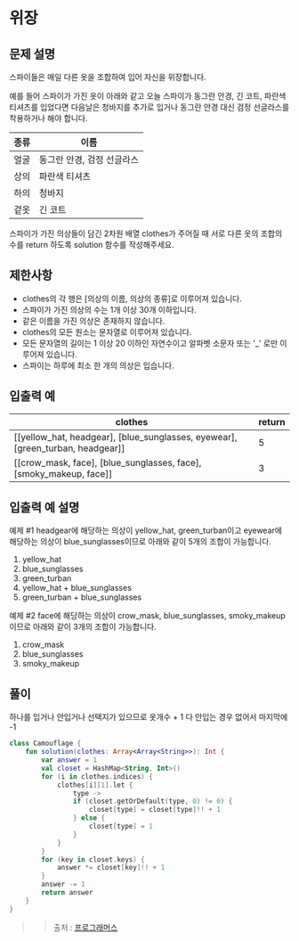 # 위장

## 문제 설명

스파이들은 매일 다른 옷을 조합하여 입어 자신을 위장합니다.

예를 들어 스파이가 가진 옷이 아래와 같고 오늘 스파이가 동그란 안경, 긴 코트, 파란색 티셔츠를 입었다면 다음날은 청바지를 추가로 입거나 동그란 안경 대신 검정 선글라스를 착용하거나 해야 합니다.

| 종류 | 이름 | 
|-----|------|
| 얼굴 | 동그란 안경, 검정 선글라스 |
| 상의 | 파란색 티셔츠 |
| 하의 | 청바지 |
| 겉옷 | 긴 코트 |

스파이가 가진 의상들이 담긴 2차원 배열 clothes가 주어질 때 서로 다른 옷의 조합의 수를 return 하도록 solution 함수를 작성해주세요.

## 제한사항

- clothes의 각 행은 [의상의 이름, 의상의 종류]로 이루어져 있습니다.
- 스파이가 가진 의상의 수는 1개 이상 30개 이하입니다.
- 같은 이름을 가진 의상은 존재하지 않습니다.
- clothes의 모든 원소는 문자열로 이루어져 있습니다.
- 모든 문자열의 길이는 1 이상 20 이하인 자연수이고 알파벳 소문자 또는 '_' 로만 이루어져 있습니다.
- 스파이는 하루에 최소 한 개의 의상은 입습니다.

## 입출력 예
| clothes | return |
| -----| ------ |
|[[yellow_hat, headgear], [blue_sunglasses, eyewear], [green_turban, headgear]]| 5 |
|[[crow_mask, face], [blue_sunglasses, face], [smoky_makeup, face]]| 3 |

## 입출력 예 설명
예제 #1
headgear에 해당하는 의상이 yellow_hat, green_turban이고 eyewear에 해당하는 의상이 blue_sunglasses이므로 아래와 같이 5개의 조합이 가능합니다.

1. yellow_hat
2. blue_sunglasses
3. green_turban
4. yellow_hat + blue_sunglasses
5. green_turban + blue_sunglasses


예제 #2
face에 해당하는 의상이 crow_mask, blue_sunglasses, smoky_makeup이므로 아래와 같이 3개의 조합이 가능합니다.

1. crow_mask
2. blue_sunglasses
3. smoky_makeup

## 풀이

하나를 입거나 안입거나 선택지가 있으므로 옷개수 + 1
다 안입는 경우 없어서 마지막에 -1

```kotlin
class Camouflage {
    fun solution(clothes: Array<Array<String>>): Int {
        var answer = 1
        val closet = HashMap<String, Int>()
        for (i in clothes.indices) {
            clothes[i][1].let {
                type ->
                if (closet.getOrDefault(type, 0) != 0) {
                    closet[type] = closet[type]!! + 1
                } else {
                    closet[type] = 1
                }
            }
        }
        for (key in closet.keys) {
            answer *= closet[key]!! + 1
        }
        answer -= 1
        return answer
    }
}
```

>> 출처 : [프로그래머스](https://programmers.co.kr/learn/courses/30/lessons/42578)